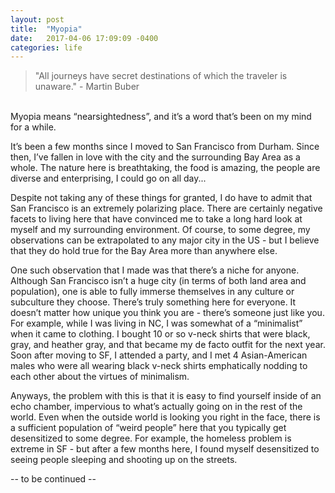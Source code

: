 ```yaml
---
layout: post
title:  "Myopia"
date:   2017-04-06 17:09:09 -0400
categories: life
---
```


>"All journeys have secret destinations of which the traveler is unaware." - Martin Buber

<br>
Myopia means “nearsightedness”, and it’s a word that’s been on my mind for a while. 

It’s been a few months since I moved to San Francisco from Durham. Since then, I’ve fallen in love with the city and the surrounding Bay Area as a whole. The nature here is breathtaking, the food is amazing, the people are diverse and enterprising, I could go on all day...

Despite not taking any of these things for granted, I do have to admit that San Francisco is an extremely polarizing place. There are certainly negative facets to living here that have convinced me to take a long hard look at myself and my surrounding environment. Of course, to some degree, my observations can be extrapolated to any major city in the US - but I believe that they do hold true for the Bay Area more than anywhere else. 

One such observation that I made was that there’s a niche for anyone. Although San Francisco isn’t a huge city (in terms of both land area and population), one is able to fully immerse themselves in any culture or subculture they choose. There’s truly something here for everyone. It doesn’t matter how unique you think you are - there’s someone just like you. For example, while I was living in NC, I was somewhat of a “minimalist” when it came to clothing. I bought 10 or so v-neck shirts that were black, gray, and heather gray, and that became my de facto outfit for the next year. Soon after moving to SF, I attended a party, and I met 4 Asian-American males who were all wearing black v-neck shirts emphatically nodding to each other about the virtues of minimalism.

Anyways, the problem with this is that it is easy to find yourself inside of an echo chamber, impervious to what’s actually going on in the rest of the world. Even when the outside world is looking you right in the face, there is a sufficient population of “weird people” here that you typically get desensitized to some degree. For example, the homeless problem is extreme in SF - but after a few months here, I found myself desensitized to seeing people sleeping and shooting up on the streets. 

-- to be continued --